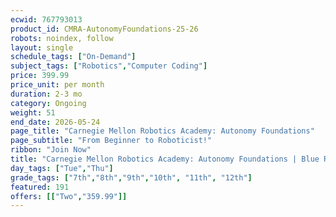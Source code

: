 ```yaml
---
ecwid: 767793013
product_id: CMRA-AutonomyFoundations-25-26
robots: noindex, follow
layout: single
schedule_tags: ["On-Demand"]
subject_tags: ["Robotics","Computer Coding"]
price: 399.99
price_unit: per month
duration: 2-3 mo
category: Ongoing
weight: 51
end_date: 2026-05-24
page_title: "Carnegie Mellon Robotics Academy: Autonomy Foundations"
page_subtitle: "From Beginner to Roboticist!"
ribbon: "Join Now"
title: "Carnegie Mellon Robotics Academy: Autonomy Foundations | Blue Ridge Boost"
day_tags: ["Tue","Thu"]
grade_tags: ["7th","8th","9th","10th", "11th", "12th"]
featured: 191
offers: [["Two","359.99"]]
---
```

